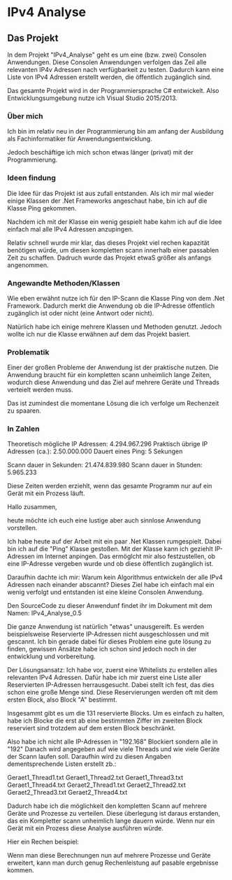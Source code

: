 # IPv4 Analyse

## Das Projekt
In dem Projekt "IPv4_Analyse" geht es um eine (bzw. zwei) Consolen Anwendungen.
Diese Consolen Anwendungen verfolgen das Zeil alle relevanten IP4v Adressen nach verfügbarkeit zu testen.
Dadurch kann eine Liste von IPv4 Adressen erstellt werden, die öffentlich zugänglich sind.

Das gesamte Projekt wird in der Programmiersprache C# entwickelt.
Also Entwicklungsumgebung nutze ich Visual Studio 2015/2013.

### Über mich
Ich bin im relativ neu in der Programmierung bin am anfang der Ausbildung als 
Fachinformatiker für Anwendungsentwicklung.

Jedoch beschäftige ich mich schon etwas länger (privat) mit der Programmierung.

### Ideen findung
Die Idee für das Projekt ist aus zufall entstanden.
Als ich mir mal wieder einige Klassen der .Net Frameworks angeschaut habe,
bin ich auf die Klasse Ping gekommen.

Nachdem ich mit der Klasse ein wenig gespielt habe kahm ich auf die Idee
einfach mal alle IPv4 Adressen anzupingen.

Relativ schnell wurde mir klar, das dieses Projekt viel rechen kapazität benötigen würde, 
um diesen kompletten scann innerhalb einer passablen Zeit zu schaffen. Dadruch wurde das
Projekt etwaS größer als anfangs angenommen.

### Angewandte Methoden/Klassen
Wie eben erwähnt nutze ich für den IP-Scann die Klasse Ping von dem .Net Framework.
Dadurch merkt die Anwendung ob die IP-Adresse öffentlich zugänglich ist oder nicht
(eine Antwort oder nicht).

Natürlich habe ich einige mehrere Klassen und Methoden genutzt.
Jedoch wollte ich nur die Klasse erwähnen auf dem das Projekt basiert.

### Problematik
Einer der großen Probleme der Anwendung ist der praktische nutzen.
Die Anwendung braucht für ein kompletten scann unheimlich lange Zeiten,
wodurch diese Anwendung und das Ziel auf mehrere Geräte und Threads verteielt werden muss.

Das ist zumindest die momentane Lösung die ich verfolge um
Rechenzeit zu spaaren.

### In Zahlen
Theoretisch mögliche IP Adressen: 4.294.967.296
Praktisch übrige IP Adressen (ca.): 2.50.000.000
Dauert eines Ping: 5 Sekungen

Scann dauer in Sekunden: 21.474.839.980
Scann dauer in Stunden: 5.965.233

Diese Zeiten werden erziehlt, wenn das gesamte Programm nur auf ein Gerät mit ein Prozess läuft.

Hallo zusammen,

heute möchte ich euch eine lustige aber auch sinnlose Anwendung vorstellen.

Ich habe heute auf der Arbeit mit ein paar .Net Klassen rumgespielt. Dabei bin ich auf die "Ping" Klasse gestoßen. 
Mit der Klasse kann ich geziehlt IP-Adressen im Internet anpingen. Das ermöglcht mir also festzustellen, ob eine IP-Adresse
vergeben wurde und ob diese öffentlich zugänglich ist.

Daraufhin dachte ich mir:
Warum kein Algorithmus entwickeln der alle IPv4 Adressen nach einander abscannt?
Dieses Ziel habe ich einfach mal ein wenig verfolgt und entstanden ist eine kleine Consolen Anwendung.

Den SourceCode zu dieser Anwendunf findet ihr im Dokument mit dem Namen: IPv4_Analyse_0.5

Die ganze Anwendung ist natürlich "etwas" unausgereift. Es werden beispielsweise Reservierte IP-Adressen
nicht ausgeschlossen und mit gescannt. Ich bin gerade dabei für dieses Problem eine gute lösung zu finden,
gewissen Ansätze habe ich schon sind jedoch noch in der entwicklung und vorbereitung.

Der Lösungsansatz:
Ich habe vor, zuerst eine Whitelists zu erstellen alles relevanten IPv4 Adressen. Dafür habe ich mir
zuerst eine Liste aller Reservierten IP-Adressen herrausgesucht. Dabei stellt ich fest, das dies schon
eine große Menge sind. Diese Reservierungen werden oft mit dem ersten Block, also Block "A" bestimmt.

Insgesammt gibt es um die 131 reservierte Blocks. Um es einfach zu halten, habe ich Blocke die erst 
ab eine bestimmten Ziffer im zweiten Block reserviert sind trotzdem auf dem ersten Block beschränkt.

Also habe ich nicht alle IP-Adressen in "192.168" Blockiert sondern alle in "192"
Danach wird angegeben auf wie viele Threads und wie viele Geräte der Scann laufen soll.
Daraufhin wird zu diesen Angaben dementsprechende Listen erstellt zb.:

Geraet1_Thread1.txt
Geraet1_Thread2.txt
Geraet1_Thread3.txt
Geraet1_Thread4.txt
Geraet2_Thread1.txt
Geraet2_Thread2.txt
Geraet2_Thread3.txt
Geraet2_Thread4.txt

Dadurch habe ich die möglichkeit den kompletten Scann auf mehrere Geräte und Prozesse zu verteilen.
Diese überlegung ist daraus erstanden, das ein Kompletter scann unheimlich lange dauern würde.
Wenn nur ein Gerät mit ein Prozess diese Analyse ausführen würde.

Hier ein Rechen beispiel:




Wenn man diese Berechnungen nun auf mehrere Prozesse und Geräte erweitert,
kann man durch genug Rechenleistung auf pasable ergebnisse kommen.
